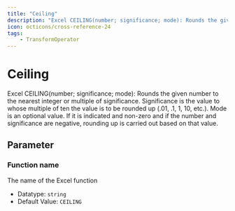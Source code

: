 ```yaml
---
title: "Ceiling"
description: "Excel CEILING(number; significance; mode): Rounds the given number to the nearest integer or multiple of significance. Significance is the value to whose multiple of ten the value is to be rounded up (.01, .1, 1, 10, etc.). Mode is an optional value. If it is indicated and non-zero and if the number and significance are negative, rounding up is carried out based on that value."
icon: octicons/cross-reference-24
tags: 
    - TransformOperator
---
```

# Ceiling
<!-- This file was generated - DO NOT CHANGE IT MANUALLY -->



Excel CEILING(number; significance; mode): Rounds the given number to the nearest integer or multiple of significance. Significance is the value to whose multiple of ten the value is to be rounded up (.01, .1, 1, 10, etc.). Mode is an optional value. If it is indicated and non-zero and if the number and significance are negative, rounding up is carried out based on that value.

## Parameter

### Function name

The name of the Excel function

- Datatype: `string`
- Default Value: `CEILING`



